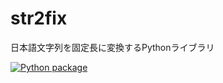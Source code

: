 # str2fix
日本語文字列を固定長に変換するPythonライブラリ


[![Python package](https://github.com/kexi/str2fix/actions/workflows/python-package.yml/badge.svg)](https://github.com/kexi/str2fix/actions/workflows/python-package.yml)
